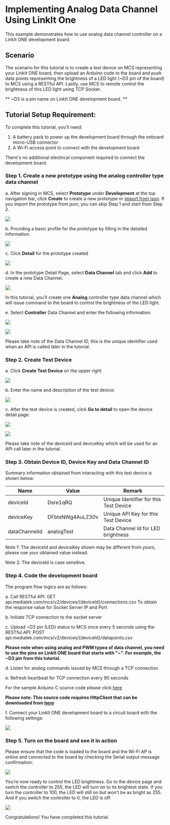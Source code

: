 # Implementing Analog Data Channel Using LinkIt One

This example demonstrates how to use analog data channel controller on a LinkIt ONE development board.

## Scenario
The scenario for this tutorial is to create a test device on MCS representing your LinkIt ONE board, then upload an Arduino code to the board and push data points representing the brightness of a LED light (~D3 pin of the board) to MCS using a RESTful API. Lastly, use MCS to remote control the brightness of this LED light using TCP Socket.

** ~D3 is a pin name on LinkIt ONE development board. **

## Tutorial Setup Requirement:

To complete this tutorial, you'll need:

1. A battery pack to power up the development board through the onboard micro-USB connector
2. A Wi-Fi access point to connect with the development board

There's no additional electrical component required to connect the development board.

### Step 1. Create a new prototype using the analog controller type data channel
a. After signing in MCS, select **Prototype** under **Development** at the top navigation bar, click **Create** to create a new prototype or [import from json](http://cdn.mediatek.com/tutorial/LinkIt_ONE/LinkIt_ONE_analog_EN.json). If you import the prototype from json, you can skip Step 1 and start from Step 2.

![](../images/Linkit_ONE/img_linkitone_02.png)

b. Providing a basic profile for the prototype by filling in the detailed information.

![](../images/Linkit_ONE/img_linkitone_03.png)

c. Click **Detail** for the prototype created

![](../images/Linkit_ONE/img_linkitone_04.png)

d. In the prototype Detail Page, select **Data Channel** tab and click **Add** to create a new Data Channel:

![](../images/Linkit_ONE/img_linkitone_05.png)

In this tutorial, you'll create one **Analog** controller type data channel which will issue command to the board to control the brightness of the LED light.


e. Select **Controller** Data Channel and enter the following information:

![](../images/Linkit_ONE/img_linkitone_08.png)

![](../images/Linkit_ONE/img_linkitone_19.png)

Please take note of the Data Channel ID, this is the unique identifier used when an API is called later in the tutorial.

### Step 2. Create Test Device

a. Click **Create Test Device** on the upper right

![](../images/Linkit_ONE/img_linkitone_11.png)

b. Enter the name and description of the test device:

![](../images/Linkit_ONE/img_linkitone_20.png)

c. After the test device is created, click **Go to detail** to open the device detail page:

![](../images/Linkit_ONE/img_linkitone_13.png)


![](../images/Linkit_ONE/img_linkitone_21.png)

Please take note of the deviceId and deviceKey which will be used for an API call later in the tutorial.


### Step 3. Obtain Device ID, Device Key and Data Channel ID

Summary information obtained from interacting with this test device is shown below:

| Name | Value | Remark |
| -- | -- | -- |
| deviceId | Dsre1qRQ | Unique Identifier for this Test Device |
| deviceKey | DFbtsNWg4AuLZ30v  | Unique API Key for this Test Device |
| dataChannelId | analogTest | Data Channel Id for LED brightness |

Note 1: The deviceId and deviceKey shown may be different from yours, please use your obtained value instead.

Note 2: The deviceId is case sensitive.

### Step 4. Code the development board
The program flow logics are as follows:

a. Call RESTful API:
GET api.mediatek.com/mcs/v2/devices/{deviceId}/connections.csv
To obtain the response value for Socket Server IP and Port

b. Initiate TCP connection to the socket server

c. Upload ~D3 pin (LED) status to MCS once every 5 seconds using the RESTful API:
POST api.mediatek.com/mcs/v2/devices/{deviceId}/datapoints.csv

**Please note when using analog and PWM typea of data channel, you need to use the pins on LinkIt ONE board that starts with "~". For example, the ~D3 pin from this tutorial.**

d. Listen for analog commands issued by MCS through a TCP connection

e. Refresh heartbeat for TCP connection every 90 seconds

For the sample Arduino C source code please click [here](https://raw.githubusercontent.com/Mediatek-Cloud/MCS/master/source_code/AnalogLinkItOneSample)

**Please note:
This source code requires HttpClient that can be downloaded from
[here](https://github.com/amcewen/HttpClient/releases)**

f. Connect your LinkIt ONE development board to a circuit board with the following settings:

![](../images/Linkit_ONE/img_linkitone_23.jpg)

### Step 5. Turn on the board and see it in action

Please ensure that the code is loaded to the board and the Wi-Fi AP is online and connected to the board by checking the Serial output message confirmation:

![](../images/Linkit_ONE/img_linkitone_15.JPG)

You’re now ready to control the LED brightness. Go to the device page and switch the controller to 255, the LED will turn on to its brightest state. If you turn the controller to 100, the LED will still on but won't be as bright as 255. And if you switch the controller to 0, the LED is off.

![](../images/Linkit_ONE/img_linkitone_22.png)

Congratulations! You have completed this tutorial.

